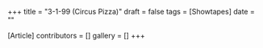 +++
title = "3-1-99 (Circus Pizza)"
draft = false
tags = [Showtapes]
date = ""

[Article]
contributors = []
gallery = []
+++